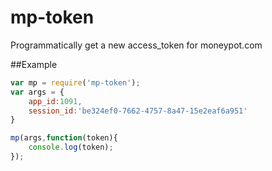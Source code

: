 # mp-token
Programmatically get a new access_token for moneypot.com

##Example
```javascript
var mp = require('mp-token');
var args = {
    app_id:1091,
    session_id:'be324ef0-7662-4757-8a47-15e2eaf6a951'
}

mp(args,function(token){
    console.log(token);
});
```
